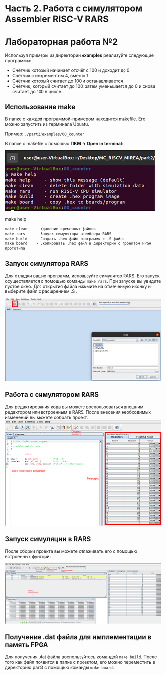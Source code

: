 # Часть 2. Работа с симулятором Assembler RISC-V RARS

# Лабораторная работа №2
Используя примеры из директории **examples** реализуйте следующие программы:

- Счётчик который начинает отсчёт с 100 и доходит до 0
- Счётчик с инкрементом 4, вместо 1
- Счётчик который считает до 100 и останавливается
- Счётчик, который считает до 100, затем уменьшается до 0 и снова считает до 100 в цикле.

## Использование make

В папке с каждой программой-примером находится makefile. Его можно запустить из терминала Ubuntu.

Пример: ```./part2/examples/00_counter```

В папке с makefile c помощью **ПКМ -> Open in terminal**:

![termnal](doc/img/terminal.png)

make help
```
make clean    - Удаление временных файлов
make rars     - Запуск симулятора асемблера RARS
make build    - Создать .hex файл программы с .S файла
make board    - Скопировать .hex файл в директорию с проектом FPGA прототипа
```
## Запуск симулятора RARS

Для отладки ваших программ, используйте симулятор RARS. Его запуск осуществляется c помощью команды ```make rars```. 
При запуске вы увидите пустое окно. Для открытия файла нажмите на отмеченную иконку и выберите файл с расшрением .S .

![rars](doc/img/open_rars.png)

## Работа с симулятором RARS

Для редактирования кода вы можете воспользоваться внешним редактором или встроенным в RARS.
После внесения необходимых изменений вы можете собрать проект.
![rars](doc/img/rars_build.png)


## Запуск симуляции в RARS

После сборки проекта вы можете отлаживать его с помощью встроенных функций:

![rars](doc/img/rars_run.png)

## Получение .dat файла для имплементации в память FPGA

Для получения .dat файла воспользуйтесь командой ```make build```. 
После того как файл появится в папке с проектом, его можно переместить в директорию part3
с помощью команды ```make board```.